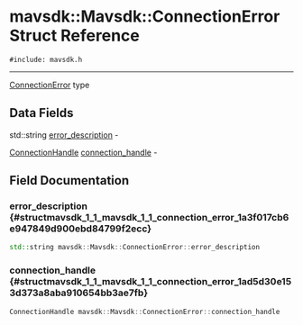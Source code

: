 # mavsdk::Mavsdk::ConnectionError Struct Reference
`#include: mavsdk.h`

----


[ConnectionError](structmavsdk_1_1_mavsdk_1_1_connection_error.md) type 


## Data Fields


std::string [error_description](#structmavsdk_1_1_mavsdk_1_1_connection_error_1a3f017cb6e947849d900ebd84799f2ecc)  -

[ConnectionHandle](classmavsdk_1_1_mavsdk.md#classmavsdk_1_1_mavsdk_1a1b16edeae47af0815b3267c9075f6a8f) [connection_handle](#structmavsdk_1_1_mavsdk_1_1_connection_error_1ad5d30e153d373a8aba910654bb3ae7fb)  -


## Field Documentation


### error_description {#structmavsdk_1_1_mavsdk_1_1_connection_error_1a3f017cb6e947849d900ebd84799f2ecc}

```cpp
std::string mavsdk::Mavsdk::ConnectionError::error_description
```


### connection_handle {#structmavsdk_1_1_mavsdk_1_1_connection_error_1ad5d30e153d373a8aba910654bb3ae7fb}

```cpp
ConnectionHandle mavsdk::Mavsdk::ConnectionError::connection_handle
```

